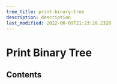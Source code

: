 ```yaml
---
tree_title: print-binary-tree
description: description
last_modified: 2022-06-09T21:23:28.2328
---
```


# Print Binary Tree

## Contents
